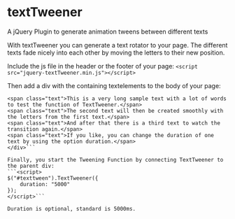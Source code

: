 # textTweener
A jQuery Plugin to generate animation tweens between different texts

With textTweener you can generate a text rotator to your page. The different texts fade nicely into each other by moving the letters to their new position. 

Include the js file in the header or the footer of your page:
```<script src="jquery-textTweener.min.js"></script>```

Then add a div with the containing textelements to the body of your page:
```<div id="texttween">
<span class="text">This is a very long sample text with a lot of words to test the function of TextTweener.</span>
<span class="text">The second text will then be created smoothly with the letters from the first text.</span>
<span class="text">And after that there is a third text to watch the transition again.</span>
<span class="text">If you like, you can change the duration of one text by using the option duration.</span>
</div>```

Finally, you start the Tweening Function by connecting TextTweener to the parent div:
```<script>
$("#texttween").TextTweener({
	duration: "5000"
});
</script>```

Duration is optional, standard is 5000ms.
